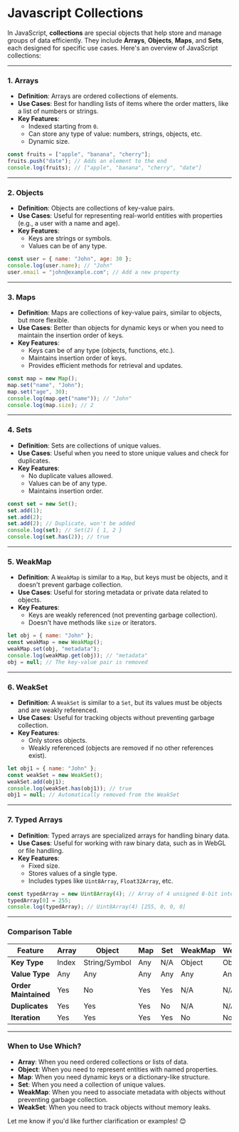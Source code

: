 # Javascript Collections

In JavaScript, **collections** are special objects that help store and manage groups of data efficiently. They include **Arrays**, **Objects**, **Maps**, and **Sets**, each designed for specific use cases. Here's an overview of JavaScript collections:

---

### **1. Arrays**
- **Definition**: Arrays are ordered collections of elements.
- **Use Cases**: Best for handling lists of items where the order matters, like a list of numbers or strings.
- **Key Features**:
  - Indexed starting from `0`.
  - Can store any type of value: numbers, strings, objects, etc.
  - Dynamic size.

```javascript
const fruits = ["apple", "banana", "cherry"];
fruits.push("date"); // Adds an element to the end
console.log(fruits); // ["apple", "banana", "cherry", "date"]
```

---

### **2. Objects**
- **Definition**: Objects are collections of key-value pairs.
- **Use Cases**: Useful for representing real-world entities with properties (e.g., a user with a name and age).
- **Key Features**:
  - Keys are strings or symbols.
  - Values can be of any type.

```javascript
const user = { name: "John", age: 30 };
console.log(user.name); // "John"
user.email = "john@example.com"; // Add a new property
```

---

### **3. Maps**
- **Definition**: Maps are collections of key-value pairs, similar to objects, but more flexible.
- **Use Cases**: Better than objects for dynamic keys or when you need to maintain the insertion order of keys.
- **Key Features**:
  - Keys can be of any type (objects, functions, etc.).
  - Maintains insertion order of keys.
  - Provides efficient methods for retrieval and updates.

```javascript
const map = new Map();
map.set("name", "John");
map.set("age", 30);
console.log(map.get("name")); // "John"
console.log(map.size); // 2
```

---

### **4. Sets**
- **Definition**: Sets are collections of unique values.
- **Use Cases**: Useful when you need to store unique values and check for duplicates.
- **Key Features**:
  - No duplicate values allowed.
  - Values can be of any type.
  - Maintains insertion order.

```javascript
const set = new Set();
set.add(1);
set.add(2);
set.add(2); // Duplicate, won't be added
console.log(set); // Set(2) { 1, 2 }
console.log(set.has(2)); // true
```

---

### **5. WeakMap**
- **Definition**: A `WeakMap` is similar to a `Map`, but keys must be objects, and it doesn't prevent garbage collection.
- **Use Cases**: Useful for storing metadata or private data related to objects.
- **Key Features**:
  - Keys are weakly referenced (not preventing garbage collection).
  - Doesn't have methods like `size` or iterators.

```javascript
let obj = { name: "John" };
const weakMap = new WeakMap();
weakMap.set(obj, "metadata");
console.log(weakMap.get(obj)); // "metadata"
obj = null; // The key-value pair is removed
```

---

### **6. WeakSet**
- **Definition**: A `WeakSet` is similar to a `Set`, but its values must be objects and are weakly referenced.
- **Use Cases**: Useful for tracking objects without preventing garbage collection.
- **Key Features**:
  - Only stores objects.
  - Weakly referenced (objects are removed if no other references exist).

```javascript
let obj1 = { name: "John" };
const weakSet = new WeakSet();
weakSet.add(obj1);
console.log(weakSet.has(obj1)); // true
obj1 = null; // Automatically removed from the WeakSet
```

---

### **7. Typed Arrays**
- **Definition**: Typed arrays are specialized arrays for handling binary data.
- **Use Cases**: Useful for working with raw binary data, such as in WebGL or file handling.
- **Key Features**:
  - Fixed size.
  - Stores values of a single type.
  - Includes types like `Uint8Array`, `Float32Array`, etc.

```javascript
const typedArray = new Uint8Array(4); // Array of 4 unsigned 8-bit integers
typedArray[0] = 255;
console.log(typedArray); // Uint8Array(4) [255, 0, 0, 0]
```

---

### **Comparison Table**

| **Feature**      | **Array** | **Object** | **Map** | **Set** | **WeakMap** | **WeakSet** |
|-------------------|-----------|------------|---------|----------|-------------|-------------|
| **Key Type**      | Index     | String/Symbol | Any     | N/A      | Object      | Object      |
| **Value Type**    | Any       | Any        | Any     | Any      | Any         | Any         |
| **Order Maintained** | Yes    | No         | Yes     | Yes      | N/A         | N/A         |
| **Duplicates**    | Yes       | Yes        | Yes     | No       | N/A         | N/A         |
| **Iteration**     | Yes       | Yes        | Yes     | Yes      | No          | No          |

---

### **When to Use Which?**
- **Array**: When you need ordered collections or lists of data.
- **Object**: When you need to represent entities with named properties.
- **Map**: When you need dynamic keys or a dictionary-like structure.
- **Set**: When you need a collection of unique values.
- **WeakMap**: When you need to associate metadata with objects without preventing garbage collection.
- **WeakSet**: When you need to track objects without memory leaks.

Let me know if you'd like further clarification or examples! 😊